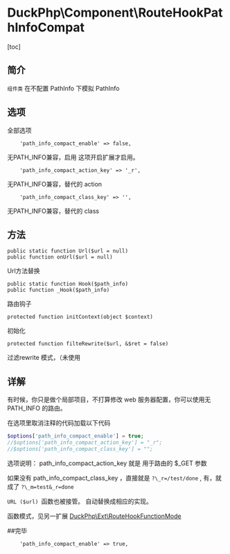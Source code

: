 # DuckPhp\Component\RouteHookPathInfoCompat
[toc]


## 简介
`组件类` 在不配置 PathInfo 下模拟 PathInfo 

## 选项
全部选项

        'path_info_compact_enable' => false,
无PATH_INFO兼容，启用
这项开启扩展才启用。

        'path_info_compact_action_key' => '_r',
无PATH_INFO兼容，替代的 action

        'path_info_compact_class_key' => '',
无PATH_INFO兼容，替代的 class

## 方法

    public static function Url($url = null)
    public function onUrl($url = null)
Url方法替换
    
    public static function Hook($path_info)
    public function _Hook($path_info)
路由钩子

    protected function initContext(object $context)
初始化

    protected function filteRewrite($url, &$ret = false)
过滤rewrite 模式，（未使用

## 详解

有时候，你只是做个局部项目，不打算修改 web 服务器配置，你可以使用无 PATH_INFO 的路由。

在选项里取消注释的代码加载以下代码

```php
$options['path_info_compact_enable'] = true;
//$options['path_info_compact_action_key'] = "_r";
//$options['path_info_compact_class_key'] = "";
```
选项说明： path_info_compact_action_key 就是 用于路由的 $\_GET 参数

如果没有 path_info_compact_class_key ，直接就是  `?\_r=/test/done` ,  有，就成了 `?\_m=test&_r=done`

`URL ($url) `函数也被接管。 自动替换成相应的实现。

函数模式，见另一扩展
[DuckPhp\Ext\RouteHookFunctionMode](Ext-RouteHookFunctionMode.md)

##完毕

        'path_info_compact_enable' => true,

